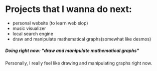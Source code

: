 # Projects that I wanna do next:

- personal website (to learn web slop)
- music visualizer
- local search engine
- draw and manipulate mathematical graphs(somewhat like desmos)

##### Doing right now: "draw and manipulate mathematical graphs"

Personally, I really feel like drawing and manipulating graphs right now.
